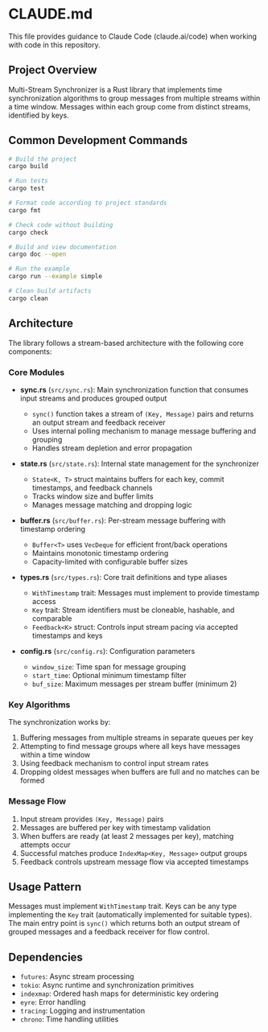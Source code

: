 # CLAUDE.md

This file provides guidance to Claude Code (claude.ai/code) when working with code in this repository.

## Project Overview

Multi-Stream Synchronizer is a Rust library that implements time synchronization algorithms to group messages from multiple streams within a time window. Messages within each group come from distinct streams, identified by keys.

## Common Development Commands

```bash
# Build the project
cargo build

# Run tests
cargo test

# Format code according to project standards
cargo fmt

# Check code without building
cargo check

# Build and view documentation
cargo doc --open

# Run the example
cargo run --example simple

# Clean build artifacts
cargo clean
```

## Architecture

The library follows a stream-based architecture with the following core components:

### Core Modules

- **sync.rs** (`src/sync.rs`): Main synchronization function that consumes input streams and produces grouped output
  - `sync()` function takes a stream of `(Key, Message)` pairs and returns an output stream and feedback receiver
  - Uses internal polling mechanism to manage message buffering and grouping
  - Handles stream depletion and error propagation

- **state.rs** (`src/state.rs`): Internal state management for the synchronizer
  - `State<K, T>` struct maintains buffers for each key, commit timestamps, and feedback channels
  - Tracks window size and buffer limits
  - Manages message matching and dropping logic

- **buffer.rs** (`src/buffer.rs`): Per-stream message buffering with timestamp ordering
  - `Buffer<T>` uses `VecDeque` for efficient front/back operations
  - Maintains monotonic timestamp ordering
  - Capacity-limited with configurable buffer sizes

- **types.rs** (`src/types.rs`): Core trait definitions and type aliases
  - `WithTimestamp` trait: Messages must implement to provide timestamp access
  - `Key` trait: Stream identifiers must be cloneable, hashable, and comparable
  - `Feedback<K>` struct: Controls input stream pacing via accepted timestamps and keys

- **config.rs** (`src/config.rs`): Configuration parameters
  - `window_size`: Time span for message grouping
  - `start_time`: Optional minimum timestamp filter
  - `buf_size`: Maximum messages per stream buffer (minimum 2)

### Key Algorithms

The synchronization works by:
1. Buffering messages from multiple streams in separate queues per key
2. Attempting to find message groups where all keys have messages within a time window
3. Using feedback mechanism to control input stream rates
4. Dropping oldest messages when buffers are full and no matches can be formed

### Message Flow

1. Input stream provides `(Key, Message)` pairs
2. Messages are buffered per key with timestamp validation
3. When buffers are ready (at least 2 messages per key), matching attempts occur
4. Successful matches produce `IndexMap<Key, Message>` output groups
5. Feedback controls upstream message flow via accepted timestamps

## Usage Pattern

Messages must implement `WithTimestamp` trait. Keys can be any type implementing the `Key` trait (automatically implemented for suitable types). The main entry point is `sync()` which returns both an output stream of grouped messages and a feedback receiver for flow control.

## Dependencies

- `futures`: Async stream processing
- `tokio`: Async runtime and synchronization primitives
- `indexmap`: Ordered hash maps for deterministic key ordering
- `eyre`: Error handling
- `tracing`: Logging and instrumentation
- `chrono`: Time handling utilities